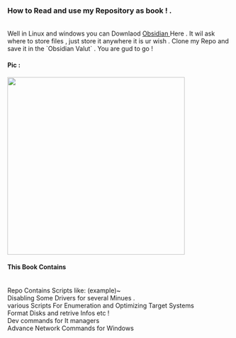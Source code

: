### How to Read and use my Repository as book ! . 
<br>
Well in Linux and windows you can Downlaod <a href="https://obsidian.md" > Obsidian </a> Here . It wil ask where to store files , just store it anywhere it is ur wish . Clone my Repo and save it in the `Obsidian Valut` . You are gud to go !


<h4>Pic : </h4> 
<img src="https://raw.githubusercontent.com/Whitecat18/Ps-script-for-Hackers-and-Pentesters/main/source/Example1.png" height=400 >

#### This Book Contains
<br>
Repo Contains Scripts like: (example)~<br>
Disabling Some Drivers for several Minues .<br>
various Scripts For Enumeration and Optimizing Target Systems <br>
Format Disks and retrive Infos etc ! <br>
Dev commands for It managers <br>
Advance Network Commands for Windows <br>
